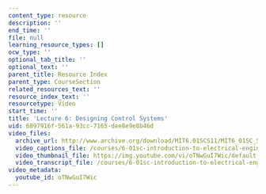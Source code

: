 ```yaml
---
content_type: resource
description: ''
end_time: ''
file: null
learning_resource_types: []
ocw_type: ''
optional_tab_title: ''
optional_text: ''
parent_title: Resource Index
parent_type: CourseSection
related_resources_text: ''
resource_index_text: ''
resourcetype: Video
start_time: ''
title: 'Lecture 6: Designing Control Systems'
uid: 6897916f-561a-93cc-7165-dee8e9e8b46d
video_files:
  archive_url: http://www.archive.org/download/MIT6.01SCS11/MIT6_01SC_S11_lec06_300k.mp4
  video_captions_file: /courses/6-01sc-introduction-to-electrical-engineering-and-computer-science-i-spring-2011/3ea26f0b5d385da190086a8918c96200_oTNwGuI7Wic.vtt
  video_thumbnail_file: https://img.youtube.com/vi/oTNwGuI7Wic/default.jpg
  video_transcript_file: /courses/6-01sc-introduction-to-electrical-engineering-and-computer-science-i-spring-2011/8622f90904dba743a7db2e66cf4f35ef_oTNwGuI7Wic.pdf
video_metadata:
  youtube_id: oTNwGuI7Wic
---
```

